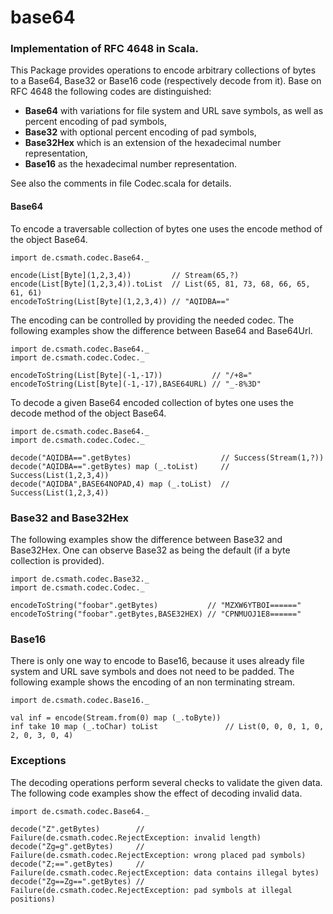 # base64

### Implementation of RFC 4648 in Scala.

This Package provides operations to encode arbitrary collections of bytes to a
Base64, Base32 or Base16 code (respectively decode from it). Base on RFC 4648
the following codes are distinguished:

- **Base64** with variations for file system and URL save symbols, as well as
percent encoding of pad symbols,
- **Base32** with optional percent encoding of pad symbols,
- **Base32Hex** which is an extension of the hexadecimal number representation,
- **Base16** as the hexadecimal number representation.

See also the comments in file Codec.scala for details.

#### Base64

To encode a traversable collection of bytes one uses the encode method of the
object Base64.

```
import de.csmath.codec.Base64._  

encode(List[Byte](1,2,3,4))         // Stream(65,?)  
encode(List[Byte](1,2,3,4)).toList  // List(65, 81, 73, 68, 66, 65, 61, 61)  
encodeToString(List[Byte](1,2,3,4)) // "AQIDBA=="
```

The encoding can be controlled by providing the needed codec. The following
examples show the difference between Base64 and Base64Url.

```
import de.csmath.codec.Base64._  
import de.csmath.codec.Codec._

encodeToString(List[Byte](-1,-17))           // "/+8="  
encodeToString(List[Byte](-1,-17),BASE64URL) // "_-8%3D"
```

To decode a given Base64 encoded collection of bytes one uses the decode method
of the object Base64.

```
import de.csmath.codec.Base64._  
import de.csmath.codec.Codec._

decode("AQIDBA==".getBytes)                    // Success(Stream(1,?))  
decode("AQIDBA==".getBytes) map (_.toList)     // Success(List(1,2,3,4))  
decode("AQIDBA",BASE64NOPAD,4) map (_.toList)  // Success(List(1,2,3,4))
```

### Base32 and Base32Hex

The following examples show the difference between Base32 and Base32Hex.
One can observe Base32 as being the default (if a byte collection is provided).

```
import de.csmath.codec.Base32._
import de.csmath.codec.Codec._

encodeToString("foobar".getBytes)           // "MZXW6YTBOI======"
encodeToString("foobar".getBytes,BASE32HEX) // "CPNMUOJ1E8======"
```

### Base16

There is only one way to encode to Base16, because it uses already file system
and URL save symbols and does not need to be padded. The following example
shows the encoding of an non terminating stream.

```
import de.csmath.codec.Base16._

val inf = encode(Stream.from(0) map (_.toByte))
inf take 10 map (_.toChar) toList               // List(0, 0, 0, 1, 0, 2, 0, 3, 0, 4)
```

### Exceptions

The decoding operations perform several checks to validate the given data.
The following code examples show the effect of decoding invalid data.

```
import de.csmath.codec.Base64._

decode("Z".getBytes)        // Failure(de.csmath.codec.RejectException: invalid length)
decode("Zg=g".getBytes)     // Failure(de.csmath.codec.RejectException: wrong placed pad symbols)
decode("Z;==".getBytes)     // Failure(de.csmath.codec.RejectException: data contains illegal bytes)
decode("Zg==Zg==".getBytes) // Failure(de.csmath.codec.RejectException: pad symbols at illegal positions)
```
